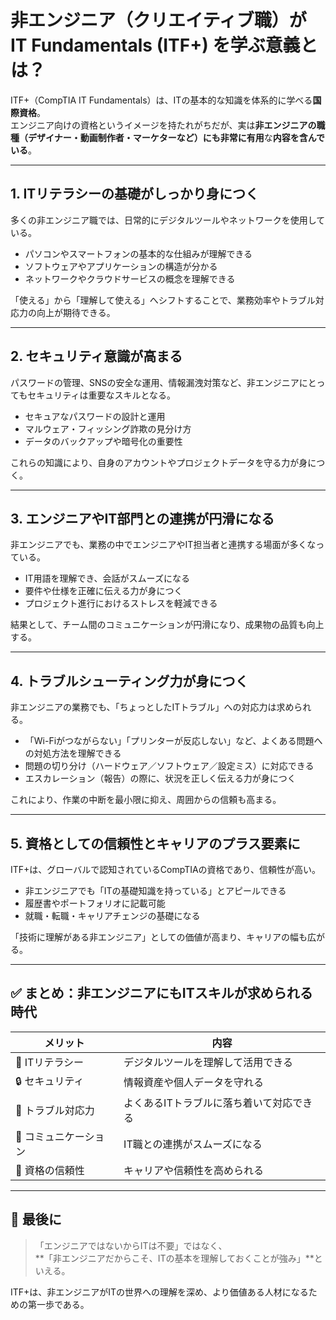 # 非エンジニア（クリエイティブ職）が IT Fundamentals (ITF+) を学ぶ意義とは？

ITF+（CompTIA IT Fundamentals）は、ITの基本的な知識を体系的に学べる**国際資格**。  
エンジニア向けの資格というイメージを持たれがちだが、実は**非エンジニアの職種（デザイナー・動画制作者・マーケターなど）にも非常に有用**な**内容を含んでいる**。

---

## 1. ITリテラシーの基礎がしっかり身につく

多くの非エンジニア職では、日常的にデジタルツールやネットワークを使用している。

- パソコンやスマートフォンの基本的な仕組みが理解できる  
- ソフトウェアやアプリケーションの構造が分かる  
- ネットワークやクラウドサービスの概念を理解できる

「使える」から「理解して使える」へシフトすることで、業務効率やトラブル対応力の向上が期待できる。

---

## 2. セキュリティ意識が高まる

パスワードの管理、SNSの安全な運用、情報漏洩対策など、非エンジニアにとってもセキュリティは重要なスキルとなる。

- セキュアなパスワードの設計と運用  
- マルウェア・フィッシング詐欺の見分け方  
- データのバックアップや暗号化の重要性  

これらの知識により、自身のアカウントやプロジェクトデータを守る力が身につく。

---

## 3. エンジニアやIT部門との連携が円滑になる

非エンジニアでも、業務の中でエンジニアやIT担当者と連携する場面が多くなっている。

- IT用語を理解でき、会話がスムーズになる  
- 要件や仕様を正確に伝える力が身につく  
- プロジェクト進行におけるストレスを軽減できる

結果として、チーム間のコミュニケーションが円滑になり、成果物の品質も向上する。

---

## 4. トラブルシューティング力が身につく

非エンジニアの業務でも、「ちょっとしたITトラブル」への対応力は求められる。

- 「Wi-Fiがつながらない」「プリンターが反応しない」など、よくある問題への対処方法を理解できる  
- 問題の切り分け（ハードウェア／ソフトウェア／設定ミス）に対応できる  
- エスカレーション（報告）の際に、状況を正しく伝える力が身につく

これにより、作業の中断を最小限に抑え、周囲からの信頼も高まる。

---

## 5. 資格としての信頼性とキャリアのプラス要素に

ITF+は、グローバルで認知されているCompTIAの資格であり、信頼性が高い。

- 非エンジニアでも「ITの基礎知識を持っている」とアピールできる  
- 履歴書やポートフォリオに記載可能  
- 就職・転職・キャリアチェンジの基礎になる

「技術に理解がある非エンジニア」としての価値が高まり、キャリアの幅も広がる。

---

## ✅ まとめ：非エンジニアにもITスキルが求められる時代

| メリット             | 内容                                         |
|----------------------|----------------------------------------------|
| 🧠 ITリテラシー       | デジタルツールを理解して活用できる           |
| 🔒 セキュリティ       | 情報資産や個人データを守れる                 |
| 🔧 トラブル対応力     | よくあるITトラブルに落ち着いて対応できる     |
| 🤝 コミュニケーション | IT職との連携がスムーズになる                 |
| 🏅 資格の信頼性       | キャリアや信頼性を高められる                 |

---

## 🎯 最後に

> 「エンジニアではないからITは不要」ではなく、  
> **「非エンジニアだからこそ、ITの基本を理解しておくことが強み」**といえる。

ITF+は、非エンジニアがITの世界への理解を深め、より価値ある人材になるための第一歩である。
